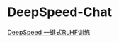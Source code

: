 
# DeepSpeed-Chat


[DeepSpeed 一键式RLHF训练](https://github.com/microsoft/DeepSpeed/blob/master/blogs/deepspeed-chat/chinese/README.md)
